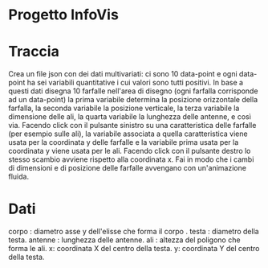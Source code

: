 # Progetto InfoVis


# Traccia<br/>
Crea un file json con dei dati multivariati: ci sono 10 data-point e ogni data-point ha
sei variabili quantitative i cui valori sono tutti positivi. 
In base a questi dati disegna 10 farfalle nell'area di disegno
(ogni farfalla corrisponde ad un data-point) la prima variabile determina la posizione orizzontale
della farfalla, la seconda variabile la posizione verticale, la terza variabile la dimensione delle ali,
la quarta variabile la lunghezza delle antenne, e così via.
Facendo click con il pulsante sinistro su una caratteristica delle farfalle (per esempio sulle ali), 
la variabile associata a quella caratteristica viene usata per la coordinata y delle farfalle
e la variabile prima usata per la coordinata y viene usata per le ali.
Facendo click con il pulsante destro lo stesso scambio avviene rispetto alla coordinata x.
Fai in modo che i cambi di dimensioni e di posizione delle farfalle avvengano con un'animazione fluida.


# Dati<br/>
corpo : diametro asse y dell'elisse che forma il corpo .
testa : diametro della testa.
antenne : lunghezza delle antenne.
ali : altezza del poligono che forma le ali.
x: coordinata X del centro della testa.
y: coordinata Y del centro della testa.
